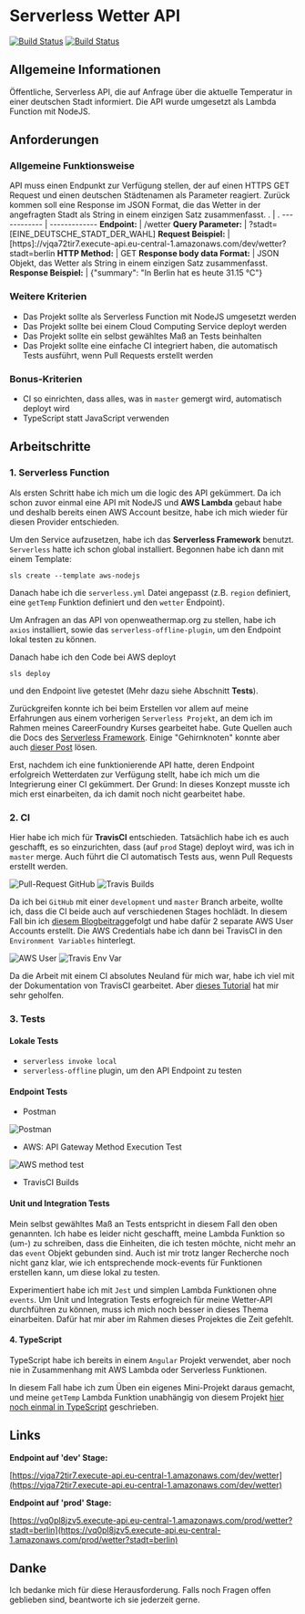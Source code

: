 # Serverless Wetter API
[![Build Status](https://travis-ci.com/evagrean/sls-wetter-api.svg?branch=development)](https://travis-ci.com/evagrean/sls-wetter-api)
[![Build Status](https://travis-ci.com/evagrean/sls-wetter-api.svg?branch=master)](https://travis-ci.com/evagrean/sls-wetter-api)

## Allgemeine Informationen

Öffentliche, Serverless API, die auf Anfrage über die aktuelle Temperatur in einer deutschen Stadt informiert.  Die API wurde umgesetzt als Lambda Function mit NodeJS.

## Anforderungen

### Allgemeine Funktionsweise
API muss einen Endpunkt zur Verfügung stellen, der auf einen HTTPS GET Request und einen deutschen Städtenamen als Parameter reagiert. Zurück kommen soll eine Response im JSON Format, die das Wetter in der angefragten Stadt als String in einem einzigen Satz zusammenfasst. 
. | .
------------ | -------------
**Endpoint:** | /wetter
**Query Parameter:** | ?stadt=[EINE_DEUTSCHE_STADT_DER_WAHL]
**Request Beispiel:** | [https]://vjqa72tir7.execute-api.eu-central-1.amazonaws.com/dev/wetter?stadt=berlin
**HTTP Method:** | GET
**Response body data Format:** | JSON Objekt, das Wetter als String in einem einzigen Satz zusammenfasst. 
**Response Beispiel:** | {"summary": "In Berlin hat es heute 31.15 °C"}

### Weitere Kriterien

* Das Projekt sollte als Serverless Function mit NodeJS umgesetzt werden
* Das Projekt sollte bei einem Cloud Computing Service deployt werden
* Das Projekt sollte ein selbst gewähltes Maß an Tests beinhalten
* Das Projekt sollte eine einfache CI integriert haben, die automatisch Tests ausführt, wenn Pull Requests erstellt werden

### Bonus-Kriterien

* CI so einrichten, dass alles, was in `master` gemergt wird, automatisch deployt wird
* TypeScript statt JavaScript verwenden

## Arbeitschritte

### 1. Serverless Function

Als ersten Schritt habe ich mich um die logic des API gekümmert. Da ich schon zuvor einmal eine API mit NodeJS und **AWS Lambda** gebaut habe und deshalb bereits einen AWS Account besitze, habe ich mich wieder für diesen Provider entschieden.

Um den Service aufzusetzen, habe ich das **Serverless Framework** benutzt. `Serverless` hatte ich schon global installiert.
Begonnen habe ich dann mit einem Template:
```
sls create --template aws-nodejs
```
Danach habe ich die `serverless.yml` Datei angepasst (z.B. `region` definiert, eine `getTemp` Funktion definiert und den `wetter` Endpoint). 

Um Anfragen an das API von openweathermap.org zu stellen, habe ich `axios` installiert, sowie das `serverless-offline-plugin`, um den Endpoint lokal testen zu können. 

Danach habe ich den Code bei AWS deployt
```
sls deploy
```
und den Endpoint live getestet (Mehr dazu siehe Abschnitt **Tests**).

Zurückgreifen konnte ich bei beim Erstellen vor allem auf meine Erfahrungen aus einem vorherigen `Serverless Projekt`, an dem ich im Rahmen meines CareerFoundry Kurses gearbeitet habe. Gute Quellen auch die Docs des [Serverless Framework](https://www.serverless.com/framework/docs/). Einige "Gehirnknoten" konnte aber auch [dieser Post](http://toniando.com/posts/weather-in-venice-web-app-lambda-and-api-gateway/) lösen. 

Erst, nachdem ich eine funktionierende API hatte, deren Endpoint erfolgreich Wetterdaten zur Verfügung stellt, habe ich mich um die Integrierung einer CI gekümmert. Der Grund: In dieses Konzept musste ich mich erst einarbeiten, da ich damit noch nicht gearbeitet habe.

### 2. CI

Hier habe ich mich für **TravisCI** entschieden. Tatsächlich habe ich es auch geschafft, es so einzurichten, dass (auf `prod` Stage) deployt wird, was ich in `master` merge. Auch führt die CI automatisch Tests aus, wenn Pull Requests erstellt werden. 

![Pull-Request GitHub](/assets/pullrequest.png)    ![Travis Builds](/assets/builds.png)

Da ich bei `GitHub` mit einer `development` und `master` Branch arbeite, wollte ich, dass die CI beide auch auf verschiedenen Stages hochlädt. In diesem Fall bin ich  [diesem Blogbeitrag](https://seed.run/blog/how-to-build-a-cicd-pipeline-for-serverless-apps-with-travis-ci.html)gefolgt und habe dafür 2 separate AWS User Accounts erstellt. Die AWS Credentials habe ich dann bei TravisCI in den `Environment Variables` hinterlegt.

![AWS User](/assets/aws-user.png) ![Travis Env Var](/assets/travis-env.png)

Da die Arbeit mit einem CI absolutes Neuland für mich war, habe ich viel mit der Dokumentation von TravisCI gearbeitet. Aber [dieses Tutorial](https://medium.com/swlh/setup-ci-cd-pipeline-for-aws-lambda-using-github-travis-ci-9812c8ef7199) hat mir sehr geholfen.

### 3. Tests

#### Lokale Tests

* `serverless invoke local`
* `serverless-offline` plugin, um den API Endpoint zu testen

#### Endpoint Tests

* Postman

![Postman](/assets/postman.png)
* AWS: API Gateway Method Execution Test

![AWS method test](/assets/aws-method-ex.png)

* TravisCI Builds



#### Unit und Integration Tests

Mein selbst gewähltes Maß an Tests entspricht in diesem Fall den oben genannten. Ich habe es leider nicht geschafft, meine Lambda Funktion so (um-) zu schreiben, dass die Einheiten, die ich testen möchte, nicht mehr an das `event` Objekt gebunden sind. Auch ist mir trotz langer Recherche noch nicht ganz klar, wie ich entsprechende mock-events für Funktionen erstellen kann, um diese lokal zu testen.

Experimentiert habe ich mit `Jest` und simplen Lambda Funktionen ohne `events`. Um Unit und Integration Tests erfogreich für meine Wetter-API durchführen zu können, muss ich mich noch besser in dieses Thema einarbeiten. Dafür hat mir aber im Rahmen dieses Projektes die Zeit gefehlt.

#### 4. TypeScript

TypeScript habe ich bereits in einem `Angular` Projekt verwendet, aber noch nie in Zusammenhang mit AWS Lambda oder Serverless Funktionen. 

In diesem Fall habe ich zum Üben ein eigenes Mini-Projekt daraus gemacht, und meine `getTemp` Lambda Funktion unabhängig von diesem Projekt [hier noch einmal in TypeScript](https://github.com/evagrean/ts-sls-wetter-api) geschrieben.

## Links

**Endpoint auf 'dev' Stage:**

[https://vjqa72tir7.execute-api.eu-central-1.amazonaws.com/dev/wetter](https://vjqa72tir7.execute-api.eu-central-1.amazonaws.com/dev/wetter)

**Endpoint auf 'prod' Stage:** 

[https://vq0pl8jzv5.execute-api.eu-central-1.amazonaws.com/prod/wetter?stadt=berlin](https://vq0pl8jzv5.execute-api.eu-central-1.amazonaws.com/prod/wetter?stadt=berlin)

## Danke

Ich bedanke mich für diese Herausforderung. Falls noch Fragen offen geblieben sind, beantworte ich sie jederzeit gerne.



